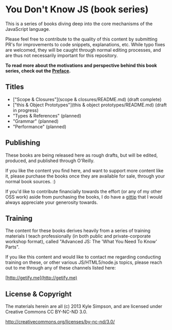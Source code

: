 # You Don't Know JS (book series)

This is a series of books diving deep into the core mechanisms of the JavaScript language.

Please feel free to contribute to the quality of this content by submitting PR's for improvements to code snippets, explanations, etc. While typo fixes are welcomed, they will be caught through normal editing processes, and are thus not necessarily important for this repository.

**To read more about the motivations and perspective behind this book series, check out the [Preface](preface.md).**

## Titles

* ["Scope & Closures"](scope & closures/README.md) (draft complete)
* ["this & Object Prototypes"](this & object prototypes/README.md) (draft in progress)
* "Types & References" (planned)
* "Grammar" (planned)
* "Performance" (planned)

## Publishing

These books are being released here as rough drafts, but will be edited, produced, and published through O'Reilly.

If you like the content you find here, and want to support more content like it, please purchase the books once they are available for sale, through your normal book sources. :)

If you'd like to contribute financially towards the effort (or any of my other OSS work) aside from purchasing the books, I do have a [gittip](https://www.gittip.com/getify/) that I would always appreciate your generosity towards.

## Training

The content for these books derives heavily from a series of training materials I teach professionally (in both public and private-corporate workshop format), called "Advanced JS: The 'What You Need To Know' Parts".

If you like this content and would like to contact me regarding conducting training on these, or other various JS/HTML5/node.js topics, please reach out to me through any of these channels listed here:

[http://getify.me](http://getify.me)

## License & Copyright

The materials herein are all (c) 2013 Kyle Simpson, and are licensed under Creative Commons CC BY-NC-ND 3.0.

http://creativecommons.org/licenses/by-nc-nd/3.0/
